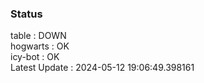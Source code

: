 ### Status


table : DOWN  
hogwarts : OK  
icy-bot : OK  
Latest Update : 2024-05-12 19:06:49.398161
